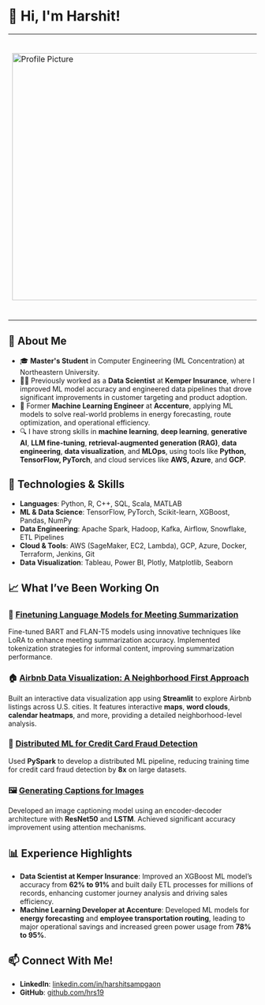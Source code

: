 <!--
**hrs19/hrs19** is a ✨ _special_ ✨ repository because its `README.md` (this file) appears on your GitHub profile.

Here are some ideas to get you started:

- 🔭 I’m currently working on ...
- 🌱 I’m currently learning ...
- 👯 I’m looking to collaborate on ...
- 🤔 I’m looking for help with ...
- 💬 Ask me about ...
- 📫 How to reach me: ...
- 😄 Pronouns: ...
- ⚡ Fun fact: ...
-->

# 👋 Hi, I'm Harshit!
<!--

![Profile Picture](https://media.licdn.com/dms/image/v2/D4E03AQFFfvFz_4Sxjg/profile-displayphoto-shrink_400_400/profile-displayphoto-shrink_400_400/0/1727628230145?e=1733356800&v=beta&t=pm8CXSiIT34c9v94YYJcbYkk3A-jBSlj_nbsVapJhHM)

I’m a **Machine Learning Engineer**/**Data Scientist**. Currently pursuing my Master’s in **Computer Engineering with a Machine Learning concentration** from Northeastern University, soon to graduate in December 2024, I am passionate about solving challenging problems and building impactful ML applications.
-->
<table>
  <tr>
    <td>
      <img src="https://media.licdn.com/dms/image/v2/D4E03AQFFfvFz_4Sxjg/profile-displayphoto-shrink_400_400/profile-displayphoto-shrink_400_400/0/1727628230145?e=1733356800&v=beta&t=pm8CXSiIT34c9v94YYJcbYkk3A-jBSlj_nbsVapJhHM" alt="Profile Picture" width="500">
    </td>
    <td>
      <p>
        I’m a <strong>Machine Learning Engineer</strong>/<strong>Data Scientist</strong>. Currently pursuing my Master’s in <strong>Computer Engineering with a Machine Learning concentration</strong> from Northeastern University, soon to graduate in December 2024, I am passionate about solving challenging problems and building impactful ML applications.
      </p>
    </td>
  </tr>
</table>

## 🚀 About Me

- 🎓 **Master's Student** in Computer Engineering (ML Concentration) at Northeastern University. <!--, with a GPA of **4.00**.-->
- 👨‍💻 Previously worked as a **Data Scientist** at **Kemper Insurance**, where I improved ML model accuracy and engineered data pipelines that drove significant improvements in customer targeting and product adoption.
- 🤖 Former **Machine Learning Engineer** at **Accenture**, applying ML models to solve real-world problems in energy forecasting, route optimization, and operational efficiency.
- 🔍 I have strong skills in **machine learning**, **deep learning**, **generative AI**, **LLM fine-tuning**, **retrieval-augmented generation (RAG)**, **data engineering**, **data visualization**, and **MLOps**, using tools like **Python, TensorFlow, PyTorch**, and cloud services like **AWS, Azure**, and **GCP**.
  
## 🔧 Technologies & Skills

- **Languages**: Python, R, C++, SQL, Scala, MATLAB
- **ML & Data Science**: TensorFlow, PyTorch, Scikit-learn, XGBoost, Pandas, NumPy
- **Data Engineering**: Apache Spark, Hadoop, Kafka, Airflow, Snowflake, ETL Pipelines
- **Cloud & Tools**: AWS (SageMaker, EC2, Lambda), GCP, Azure, Docker, Terraform, Jenkins, Git
- **Data Visualization**: Tableau, Power BI, Plotly, Matplotlib, Seaborn

## 📈 What I’ve Been Working On

### 🚗 [Finetuning Language Models for Meeting Summarization](https://github.com/hrs19/Dialogue-Summarization)
Fine-tuned BART and FLAN-T5 models using innovative techniques like LoRA to enhance meeting summarization accuracy. Implemented tokenization strategies for informal content, improving summarization performance.

### 🏠 [Airbnb Data Visualization: A Neighborhood First Approach](https://github.com/hrs19/airbnb-data-visualization/)
Built an interactive data visualization app using **Streamlit** to explore Airbnb listings across U.S. cities. It features interactive **maps**, **word clouds**, **calendar heatmaps**, and more, providing a detailed neighborhood-level analysis.

### 🏦 [Distributed ML for Credit Card Fraud Detection](https://github.com/hrs19/distributed-ml-credit-fraud-pyspark)
Used **PySpark** to develop a distributed ML pipeline, reducing training time for credit card fraud detection by **8x** on large datasets.

### 🖼️ [Generating Captions for Images](https://github.com/hrs19/Image2Text-CaptionGen/)
Developed an image captioning model using an encoder-decoder architecture with **ResNet50** and **LSTM**. Achieved significant accuracy improvement using attention mechanisms.

## 📊 Experience Highlights

- **Data Scientist at Kemper Insurance**: Improved an XGBoost ML model’s accuracy from **62% to 91%** and built daily ETL processes for millions of records, enhancing customer journey analysis and driving sales efficiency.
- **Machine Learning Developer at Accenture**: Developed ML models for **energy forecasting** and **employee transportation routing**, leading to major operational savings and increased green power usage from **78% to 95%**.

## 📫 Connect With Me!

- **LinkedIn**: [linkedin.com/in/harshitsampgaon](https://www.linkedin.com/in/harshitsampgaon/)
- **GitHub**: [github.com/hrs19](https://github.com/hrs19)
